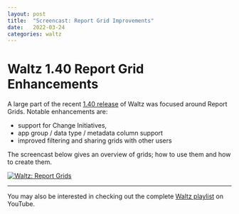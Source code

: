 ```yaml
---
layout: post
title:  "Screencast: Report Grid Improvements"
date:   2022-03-24
categories: waltz
---
```


# Waltz 1.40 Report Grid Enhancements

A large part of the recent [1.40 release](https://github.com/finos/waltz/releases/tag/1.40) of Waltz was focused around Report Grids.
Notable enhancements are:

- support for Change Initiatives,
- app group / data type / metadata column support
- improved filtering and sharing grids with other users

The screencast below gives an overview of grids; how to use them and how to create them.


[![Waltz: Report Grids](http://img.youtube.com/vi/q-n5aUQgc9o/0.jpg)](http://www.youtube.com/watch?v=q-n5aUQgc9o)



----

You may also be interested in checking out the complete [Waltz playlist](https://www.youtube.com/playlist?list=PLGNSioXgrIEfJFJCTFGxKzfoDmxwPEap4) on YouTube.

